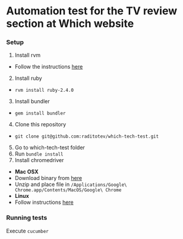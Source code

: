 # Automation test for the TV review section at Which website

### Setup

1. Install rvm
  + Follow the instructions [here](https://rvm.io/rvm/install)
2. Install ruby
  + `rvm install ruby-2.4.0`
3. Install bundler
  + `gem install bundler`
4. Clone this repository
  + `git clone git@github.com:raditotev/which-tech-test.git`
5. Go to which-tech-test folder
6. Run `bundle install`
7. Install chromedriver
  + __Mac OSX__
  + Download binary from [here](https://sites.google.com/a/chromium.org/chromedriver/downloads)
  + Unzip and place file in `/Applications/Google\ Chrome.app/Contents/MacOS/Google\ Chrome`
  + __Linux__
  + Follow instructions [here](https://developers.supportbee.com/blog/setting-up-cucumber-to-run-with-Chrome-on-Linux/)

### Running tests

Execute `cucumber`

